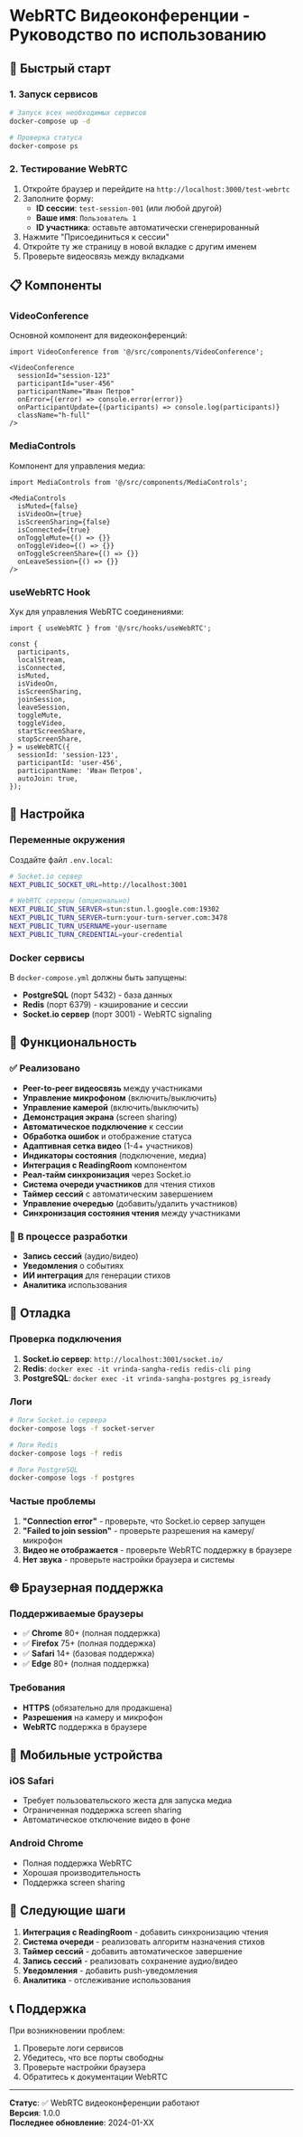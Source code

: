 # WebRTC Видеоконференции - Руководство по использованию

## 🚀 Быстрый старт

### 1. Запуск сервисов

```bash
# Запуск всех необходимых сервисов
docker-compose up -d

# Проверка статуса
docker-compose ps
```

### 2. Тестирование WebRTC

1. Откройте браузер и перейдите на `http://localhost:3000/test-webrtc`
2. Заполните форму:
   - **ID сессии**: `test-session-001` (или любой другой)
   - **Ваше имя**: `Пользователь 1`
   - **ID участника**: оставьте автоматически сгенерированный
3. Нажмите "Присоединиться к сессии"
4. Откройте ту же страницу в новой вкладке с другим именем
5. Проверьте видеосвязь между вкладками

## 📋 Компоненты

### VideoConference

Основной компонент для видеоконференций:

```tsx
import VideoConference from '@/src/components/VideoConference';

<VideoConference
  sessionId="session-123"
  participantId="user-456"
  participantName="Иван Петров"
  onError={(error) => console.error(error)}
  onParticipantUpdate={(participants) => console.log(participants)}
  className="h-full"
/>
```

### MediaControls

Компонент для управления медиа:

```tsx
import MediaControls from '@/src/components/MediaControls';

<MediaControls
  isMuted={false}
  isVideoOn={true}
  isScreenSharing={false}
  isConnected={true}
  onToggleMute={() => {}}
  onToggleVideo={() => {}}
  onToggleScreenShare={() => {}}
  onLeaveSession={() => {}}
/>
```

### useWebRTC Hook

Хук для управления WebRTC соединениями:

```tsx
import { useWebRTC } from '@/src/hooks/useWebRTC';

const {
  participants,
  localStream,
  isConnected,
  isMuted,
  isVideoOn,
  isScreenSharing,
  joinSession,
  leaveSession,
  toggleMute,
  toggleVideo,
  startScreenShare,
  stopScreenShare,
} = useWebRTC({
  sessionId: 'session-123',
  participantId: 'user-456',
  participantName: 'Иван Петров',
  autoJoin: true,
});
```

## 🔧 Настройка

### Переменные окружения

Создайте файл `.env.local`:

```bash
# Socket.io сервер
NEXT_PUBLIC_SOCKET_URL=http://localhost:3001

# WebRTC серверы (опционально)
NEXT_PUBLIC_STUN_SERVER=stun:stun.l.google.com:19302
NEXT_PUBLIC_TURN_SERVER=turn:your-turn-server.com:3478
NEXT_PUBLIC_TURN_USERNAME=your-username
NEXT_PUBLIC_TURN_CREDENTIAL=your-credential
```

### Docker сервисы

В `docker-compose.yml` должны быть запущены:

- **PostgreSQL** (порт 5432) - база данных
- **Redis** (порт 6379) - кэширование и сессии
- **Socket.io сервер** (порт 3001) - WebRTC signaling

## 🎯 Функциональность

### ✅ Реализовано

- **Peer-to-peer видеосвязь** между участниками
- **Управление микрофоном** (включить/выключить)
- **Управление камерой** (включить/выключить)
- **Демонстрация экрана** (screen sharing)
- **Автоматическое подключение** к сессии
- **Обработка ошибок** и отображение статуса
- **Адаптивная сетка видео** (1-4+ участников)
- **Индикаторы состояния** (подключение, медиа)
- **Интеграция с ReadingRoom** компонентом
- **Реал-тайм синхронизация** через Socket.io
- **Система очереди участников** для чтения стихов
- **Таймер сессий** с автоматическим завершением
- **Управление очередью** (добавить/удалить участников)
- **Синхронизация состояния чтения** между участниками

### 🔄 В процессе разработки

- **Запись сессий** (аудио/видео)
- **Уведомления** о событиях
- **ИИ интеграция** для генерации стихов
- **Аналитика** использования

## 🐛 Отладка

### Проверка подключения

1. **Socket.io сервер**: `http://localhost:3001/socket.io/`
2. **Redis**: `docker exec -it vrinda-sangha-redis redis-cli ping`
3. **PostgreSQL**: `docker exec -it vrinda-sangha-postgres pg_isready`

### Логи

```bash
# Логи Socket.io сервера
docker-compose logs -f socket-server

# Логи Redis
docker-compose logs -f redis

# Логи PostgreSQL
docker-compose logs -f postgres
```

### Частые проблемы

1. **"Connection error"** - проверьте, что Socket.io сервер запущен
2. **"Failed to join session"** - проверьте разрешения на камеру/микрофон
3. **Видео не отображается** - проверьте WebRTC поддержку в браузере
4. **Нет звука** - проверьте настройки браузера и системы

## 🌐 Браузерная поддержка

### Поддерживаемые браузеры

- ✅ **Chrome** 80+ (полная поддержка)
- ✅ **Firefox** 75+ (полная поддержка)
- ✅ **Safari** 14+ (базовая поддержка)
- ✅ **Edge** 80+ (полная поддержка)

### Требования

- **HTTPS** (обязательно для продакшена)
- **Разрешения** на камеру и микрофон
- **WebRTC** поддержка в браузере

## 📱 Мобильные устройства

### iOS Safari

- Требует пользовательского жеста для запуска медиа
- Ограниченная поддержка screen sharing
- Автоматическое отключение видео в фоне

### Android Chrome

- Полная поддержка WebRTC
- Хорошая производительность
- Поддержка screen sharing

## 🚀 Следующие шаги

1. **Интеграция с ReadingRoom** - добавить синхронизацию чтения
2. **Система очереди** - реализовать алгоритм назначения стихов
3. **Таймер сессий** - добавить автоматическое завершение
4. **Запись сессий** - реализовать сохранение аудио/видео
5. **Уведомления** - добавить push-уведомления
6. **Аналитика** - отслеживание использования

## 📞 Поддержка

При возникновении проблем:

1. Проверьте логи сервисов
2. Убедитесь, что все порты свободны
3. Проверьте настройки браузера
4. Обратитесь к документации WebRTC

---

**Статус**: ✅ WebRTC видеоконференции работают  
**Версия**: 1.0.0  
**Последнее обновление**: 2024-01-XX
